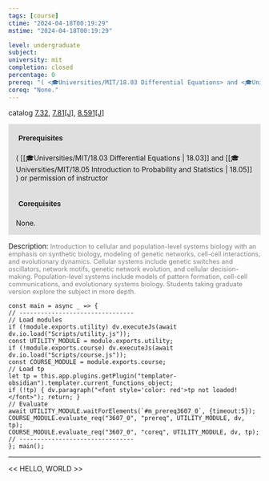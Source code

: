 ```yaml
---
tags: [course]
ctime: "2024-04-18T00:19:29"
mstime: "2024-04-18T00:19:29"

level: undergraduate
subject: 
university: mit
completion: closed
percentage: 0
prereq: "( <🎓Universities/MIT/18.03 Differential Equations> and <🎓Universities/MIT/18.05 Introduction to Probability and Statistics> ) or permission of instructor"
coreq: "None."
---
```


catalog [7.32](http://student.mit.edu/catalog/m7a.html#7.32), [7.81[J]](http://student.mit.edu/catalog/m7a.html#7.81), [8.591[J]](http://student.mit.edu/catalog/m8b.html#8.591)

<span style="display: block; padding: 15px; background-color: rgb(100, 100, 100, 0.2);"><font id="m_prereq3607_0" style="display: block; font-family: Arial, sans-serif; font-weight: bold; padding: 5px">Prerequisites</font><br><span id="prereq3607_0">( [[🎓Universities/MIT/18.03 Differential Equations | 18.03]] and [[🎓Universities/MIT/18.05 Introduction to Probability and Statistics | 18.05]] ) or permission of instructor</span></span>
<span style="display: block; padding: 15px; background-color: rgb(100, 100, 100, 0.2);"><font id="m_coreq3607_0" style="display: block; font-family: Arial, sans-serif; font-weight: bold; padding: 5px">Corequisites</font><br><span id="coreq3607_0">None.</span></span>

<font style="">Description:</font>
<font style="color: grey; font-size: 0.8rem;">Introduction to cellular and population-level systems biology with an emphasis on synthetic biology, modeling of genetic networks, cell-cell interactions, and evolutionary dynamics.  Cellular systems include genetic switches and oscillators, network motifs, genetic network evolution, and cellular decision-making.  Population-level systems include models of pattern formation, cell-cell communications, and evolutionary systems biology.  Students taking graduate version explore the subject in more depth.</font>

```dataviewjs
const main = async _ => {
// --------------------------------
// Load modules
if (!module.exports.utility) dv.executeJs(await dv.io.load("Scripts/utility.js"));
const UTILITY_MODULE = module.exports.utility;
if (!module.exports.course) dv.executeJs(await dv.io.load("Scripts/course.js"));
const COURSE_MODULE = module.exports.course;
// Load tp
let tp = this.app.plugins.getPlugin("templater-obsidian").templater.current_functions_object;
if (!tp) { dv.paragraph("<font style='color: red'>tp not loaded!</font>"); return; }
// Evaluate
await UTILITY_MODULE.waitForElements(`#m_prereq3607_0`, {timeout:5});
COURSE_MODULE.evaluate_req("3607_0", "prereq", UTILITY_MODULE, dv, tp);
COURSE_MODULE.evaluate_req("3607_0", "coreq", UTILITY_MODULE, dv, tp);
// --------------------------------
}; main();
```

---

<< HELLO, WORLD >>
